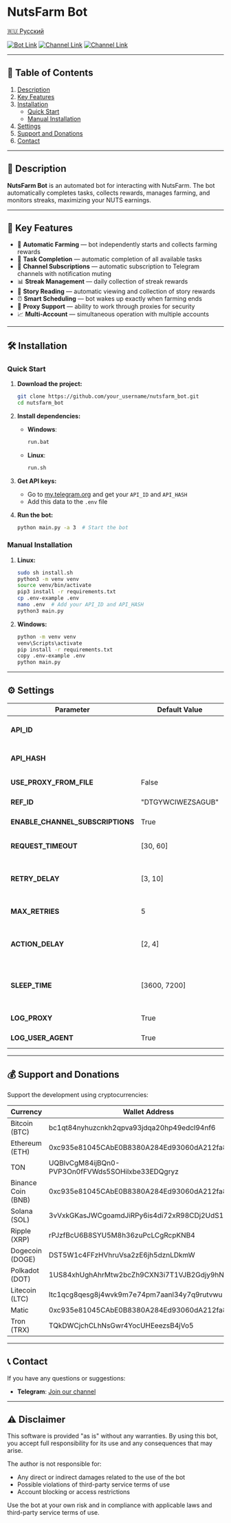 # NutsFarm Bot

[🇷🇺 Русский](README-RU.md)

[![Bot Link](https://img.shields.io/badge/Telegram_Bot-Link-blue?style=for-the-badge&logo=Telegram&logoColor=white)](https://t.me/nutsfarm_bot/nutscoin?startapp=ref_DTGYWCIWEZSAGUB)
[![Channel Link](https://img.shields.io/badge/Telegram_Channel-Link-blue?style=for-the-badge&logo=Telegram&logoColor=white)](https://t.me/+pwYQJQz0zyM0MmMy)
[![Channel Link](https://img.shields.io/badge/Bot_Collection-Link-blue?style=for-the-badge&logo=Telegram&logoColor=white)](https://t.me/+uF4lQD9ZEUE4NGUy)

---

## 📑 Table of Contents
1. [Description](#description)
2. [Key Features](#key-features)
3. [Installation](#installation)
   - [Quick Start](#quick-start)
   - [Manual Installation](#manual-installation)
4. [Settings](#settings)
5. [Support and Donations](#support-and-donations)
6. [Contact](#contact)

---

## 📜 Description
**NutsFarm Bot** is an automated bot for interacting with NutsFarm. The bot automatically completes tasks, collects rewards, manages farming, and monitors streaks, maximizing your NUTS earnings.

---

## 🌟 Key Features
- 🔄 **Automatic Farming** — bot independently starts and collects farming rewards
- 🎯 **Task Completion** — automatic completion of all available tasks
- 📱 **Channel Subscriptions** — automatic subscription to Telegram channels with notification muting
- 📊 **Streak Management** — daily collection of streak rewards
- 📖 **Story Reading** — automatic viewing and collection of story rewards
- ⏰ **Smart Scheduling** — bot wakes up exactly when farming ends
- 🔐 **Proxy Support** — ability to work through proxies for security
- 📈 **Multi-Account** — simultaneous operation with multiple accounts

---

## 🛠️ Installation

### Quick Start
1. **Download the project:**
   ```bash
   git clone https://github.com/your_username/nutsfarm_bot.git
   cd nutsfarm_bot
   ```

2. **Install dependencies:**
   - **Windows**:
     ```bash
     run.bat
     ```
   - **Linux**:
     ```bash
     run.sh
     ```

3. **Get API keys:**
   - Go to [my.telegram.org](https://my.telegram.org) and get your `API_ID` and `API_HASH`
   - Add this data to the `.env` file

4. **Run the bot:**
   ```bash
   python main.py -a 3  # Start the bot
   ```

### Manual Installation
1. **Linux:**
   ```bash
   sudo sh install.sh
   python3 -m venv venv
   source venv/bin/activate
   pip3 install -r requirements.txt
   cp .env-example .env
   nano .env  # Add your API_ID and API_HASH
   python3 main.py
   ```

2. **Windows:**
   ```bash
   python -m venv venv
   venv\Scripts\activate
   pip install -r requirements.txt
   copy .env-example .env
   python main.py
   ```

---

## ⚙️ Settings

| Parameter                    | Default Value         | Description                                                  |
|----------------------------|----------------------|----------------------------------------------------------|
| **API_ID**                 |                      | Application ID from my.telegram.org                      |
| **API_HASH**               |                      | Application hash from my.telegram.org                    |
| **USE_PROXY_FROM_FILE**    | False                | Use proxy from file                                     |
| **REF_ID**                 | "DTGYWCIWEZSAGUB"    | Referral code for registration                          |
| **ENABLE_CHANNEL_SUBSCRIPTIONS** | True           | Enable channel subscriptions                            |
| **REQUEST_TIMEOUT**        | [30, 60]             | Request timeout (min, max) in seconds                   |
| **RETRY_DELAY**            | [3, 10]              | Delay between retries (min, max) in seconds             |
| **MAX_RETRIES**            | 5                    | Maximum number of retries                               |
| **ACTION_DELAY**           | [2, 4]               | Delay between actions (min, max) in seconds             |
| **SLEEP_TIME**             | [3600, 7200]         | Sleep time when no actions (min, max) in seconds        |
| **LOG_PROXY**              | True                 | Log proxy usage                                         |
| **LOG_USER_AGENT**         | True                 | Log User-Agent                                          |

---
## 💰 Support and Donations

Support the development using cryptocurrencies:

| Currency              | Wallet Address                                                                     |
|----------------------|------------------------------------------------------------------------------------|
| Bitcoin (BTC)|bc1qt84nyhuzcnkh2qpva93jdqa20hp49edcl94nf6| 
| Ethereum (ETH)|0xc935e81045CAbE0B8380A284Ed93060dA212fa83| 
|TON|UQBlvCgM84ijBQn0-PVP3On0fFVWds5SOHilxbe33EDQgryz|
| Binance Coin (BNB)|0xc935e81045CAbE0B8380A284Ed93060dA212fa83| 
| Solana (SOL)|3vVxkGKasJWCgoamdJiRPy6is4di72xR98CDj2UdS1BE| 
| Ripple (XRP)|rPJzfBcU6B8SYU5M8h36zuPcLCgRcpKNB4| 
| Dogecoin (DOGE)|DST5W1c4FFzHVhruVsa2zE6jh5dznLDkmW| 
| Polkadot (DOT)|1US84xhUghAhrMtw2bcZh9CXN3i7T1VJB2Gdjy9hNjR3K71| 
| Litecoin (LTC)|ltc1qcg8qesg8j4wvk9m7e74pm7aanl34y7q9rutvwu| 
| Matic|0xc935e81045CAbE0B8380A284Ed93060dA212fa83| 
| Tron (TRX)|TQkDWCjchCLhNsGwr4YocUHEeezsB4jVo5| 
---

## 📞 Contact

If you have any questions or suggestions:
- **Telegram**: [Join our channel](https://t.me/+pwYQJQz0zyM0MmMy)

---

## ⚠️ Disclaimer

This software is provided "as is" without any warranties. By using this bot, you accept full responsibility for its use and any consequences that may arise.

The author is not responsible for:
- Any direct or indirect damages related to the use of the bot
- Possible violations of third-party service terms of use
- Account blocking or access restrictions

Use the bot at your own risk and in compliance with applicable laws and third-party service terms of use.

